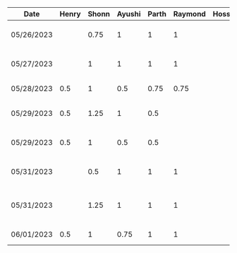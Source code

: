 | Date | Henry | Shonn | Ayushi | Parth | Raymond | Hossein | Task |
|---|---|---|---|---|---|---|---|
| 05/26/2023 |   |0.75   | 1  | 1 | 1 |   | Project brainstorming and planning | 
| 05/27/2023 |   |1  | 1  | 1  | 1 |   | Project discussion and meeting| 
| 05/28/2023 |  0.5 |1   |  0.5 | 0.75 | 0.75 |   | Old proposal documentation| 
| 05/29/2023 | 0.5 |1.25  | 1 | 0.5  |   |   | presentation meetings and planning| 
| 05/29/2023 | 0.5 |1   | 0.5 | 0.5  |   |   | presentation slides and practice | 
| 05/31/2023 |   |0.5   |  1 |1 | 1 |   | Project pivot brainstorming and planning | 
| 05/31/2023 |   |1.25   |  1 |1 | 1 |   | Project pivot meeting and proposal discussion| 
| 06/01/2023 | 0.5 | 1| 0.75  | 1  |  1 |   | New proposal documentationm | 

